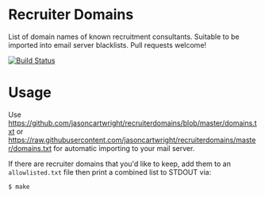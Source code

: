 # Recruiter Domains

List of domain names of known recruitment consultants. Suitable to be imported
into email server blacklists. Pull requests welcome!

[![Build Status](https://travis-ci.org/jasoncartwright/recruiterdomains.svg?branch=master)](https://travis-ci.org/jasoncartwright/recruiterdomains)

# Usage

Use https://github.com/jasoncartwright/recruiterdomains/blob/master/domains.txt
or https://raw.githubusercontent.com/jasoncartwright/recruiterdomains/master/domains.txt
for automatic importing to your mail server.

If there are recruiter domains that you'd like to keep, add them to an
`allowlisted.txt` file then print a combined list to STDOUT via:

    $ make

